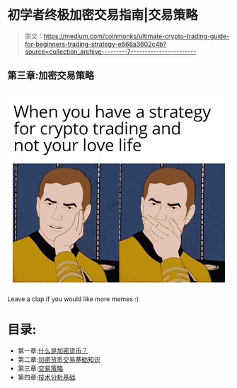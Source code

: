 # 初学者终极加密交易指南|交易策略

> 原文：<https://medium.com/coinmonks/ultimate-crypto-trading-guide-for-beginners-trading-strategy-e666a3602c4b?source=collection_archive---------7----------------------->

## 第三章:加密交易策略

![](img/2550c2e116914cbc40d94f12e0ce4185.png)

Leave a clap if you would like more memes :)

# 目录:

*   第一章:[什么是加密货币？](https://neogenesis49.medium.com/ultimate-crypto-trading-guide-for-beginners-introduction-c0a5a809799d?sk=729551e5c1861c948ba1584b6564109c)
*   第二章:[加密货币交易基础知识](https://neogenesis49.medium.com/ultimate-crypto-trading-guide-for-beginners-trading-101-6bd901cf8558)
*   第三章:[交易策略](https://neogenesis49.medium.com/ultimate-crypto-trading-guide-for-beginners-trading-strategy-e666a3602c4b)
*   第四章:[技术分析基础](https://neogenesis49.medium.com/ultimate-crypto-trading-guide-chapter-4-technical-analysis-2e65dca8f267)